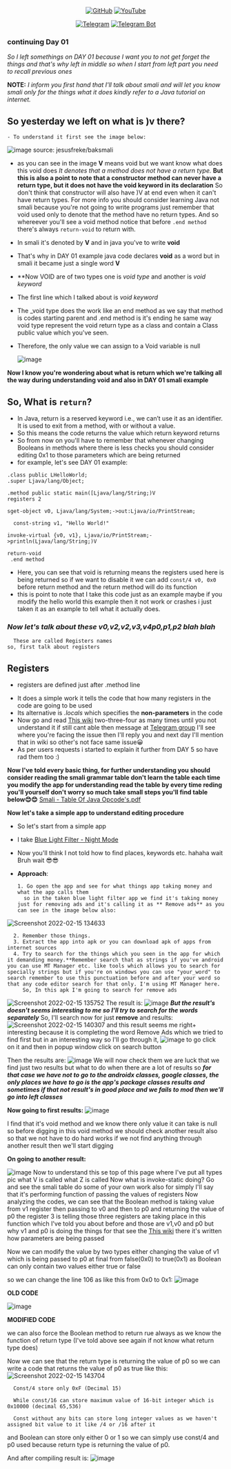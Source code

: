 <p align="center">
<a href="https://github.com/AbhiTheModder"><img title="GitHub" src="https://img.shields.io/badge/Abhi-TheModder-brightgreen?style=for-the-badge&logo=github"></a>
<a href="https://www.youtube.com/channel/UCtBILuQgvXHPfvOUdcmMS2Q"><img title="YouTube" src="https://img.shields.io/badge/YouTube-Abhi The MØÐÐĒR-red?style=for-the-badge&logo=Youtube"></a>
</p>

<p align="center">
<a href="https://t.me/joinchat/xP-wW-A5mIBmMjY1"><img title="Telegram" src="https://img.shields.io/badge/Telegram-black?style=for-the-badge&logo=Telegram"></a>
<a href="https://t.me/Mods_byAbhi_demandbot"><img title="Telegram Bot" src="https://img.shields.io/badge/Telegram-bot-black?style=for-the-badge&logo=Telegram_bot"></a></p>

### continuing Day 01

_So I left somethings on DAY 01 because I want you to not get forget the things and that's why left in middle so when I start from left part you need to recall previous ones_ 

**NOTE:** _I inform you first hand that I'll talk about smali and will let you know smali only for the things what it does kindly refer to a Java tutorial on internet._

## So yesterday we left on what is )v there?
    - To understand it first see the image below:
      
![image](https://user-images.githubusercontent.com/85984486/154000523-038e79b5-bc7d-4593-b1c1-5b3795368c42.png)
source: jesusfreke/baksmali

  - as you can see in the image **V** means void but we want know what does this void does 
_It denotes that a method does not have a return type._ **But this is also a point to note that a constructor method can never have a return type, but it does not have the void keyword in its declaration** So don't think that constructor will also have )V at end even when it can't have return types. For more info you should consider learning Java not smali because you're not going to write programs just remember that void used only to denote that the method have no return types. And so whereever you'll see a void method notice that before `.end method` there's always `return-void` to return with.
  - In smali it's denoted by **V** and in java you've to write **void**
  - That's why in DAY 01 example java code declares **void** as a word but in smali it became just a single word **V**

  - **Now VOID are of two types one is _void type_ and another is _void keyword_
  - The first line which I talked about is _void keyword_ 
  - The _void type does the work like an end method as we say that method is codes starting parent and .end method is it's ending he same way void type represent the void return type as a class and contain a Class<Void> public value which you've seen.
  - Therefore, the only value we can assign to a Void variable is null

      ![image](https://user-images.githubusercontent.com/85984486/154001045-aaf56369-fc0f-4157-a18f-3991e90ddc85.png) 

**Now I know you're wondering about what is return which we're talking all the way during understanding void and also in DAY 01 smali example**
## So, What is `return`?
   - In Java, return is a reserved keyword i.e., we can’t use it as an identifier. It is used to exit from a method, with or without a value.
   - So this means the code returns the value which return keyword returns
   - So from now on you'll have to remember that whenever changing Booleans in methods where there is less checks you should consider editing 0x1 to those parameters which are being returned 
   - for example, let's see DAY 01 example:

    .class public LHelloWorld;
    .super Ljava/lang/Object;

    .method public static main([Ljava/lang/String;)V
    registers 2

    sget-object v0, Ljava/lang/System;->out:Ljava/io/PrintStream;

      const-string v1, "Hello World!"

    invoke-virtual {v0, v1}, Ljava/io/PrintStream;->println(Ljava/lang/String;)V

    return-void
     .end method

   - Here, you can see that void is returning means the registers used here is being returned so if we want to disable it we can add `const/4 v0, 0x0` before return method and the return method will do its function
   - this is point to note that I take this code just as an example maybe if you modify the hello world this example then it not work or crashes i just taken it as an example to tell what it actually does.

### _Now let's talk about these v0,v2,v2,v3,v4p0,p1,p2 blah blah_
      These are called Registers names
    so, first talk about registers

## Registers
   - registers are defined just after .method line
   * It does a simple work it tells the code that how many registers in the code are going to be used
   * Its alternative is _.locals_ which specifies the **non-parameters** in the code
   * Now go and read <a href="https://github.com/JesusFreke/smali/wiki/Registers"> This wiki</a> two-three-four as many times until you not understand it if still cant able then message at <a href="https://t.me/ReverseEngineering0">Telegram group</a> I'll see where you're facing the issue then I'll reply you and next day I'll mention that in wiki so other's not face same issue😀
   * As per users requests i started to explain it further from DAY 5 so have rad them too :)

**Now I've told every basic thing, for further understanding you should consider reading the smali grammar table don't learn the table each time you modify the app for understanding read the table by every time reding you'll yourself don't worry so much take small steps you'll find table below😊😊**
[Smali - Table Of Java Opcode's.pdf](https://github.com/AbhiTheModder/understand-smali/files/8066835/Smali.-.Table.Of.Java.Opcode.s.pdf)

**Now let's take a simple app to understand editing procedure**
   * So let's start from a simple app 
   - I take <a href="https://apkpure.com/blue-light-filter-night-mode/com.eyefilter.nightmode.bluelightfilter">Blue Light Filter - Night Mode</a>
   - Now you'll think I not told how to find places, keywords etc. hahaha wait Bruh wait 😎😎

   - **Approach**:
      
         1. Go open the app and see for what things app taking money and what the app calls them
           so in the taken blue light filter app we find it's taking money just for removing ads and it's calling it as ** Remove ads** as you can see in the image below also:

![Screenshot 2022-02-15 134633](https://user-images.githubusercontent.com/85984486/154020916-f0ab00a0-34a4-40c2-b253-0d2d9bafecc7.png)

      2. Remember those things. 
      3. Extract the app into apk or you can download apk of apps from internet sources
      4. Try to search for the things which you seen in the app for which it demanding money.**Remember search that as strings if you've android you can use MT Manager etc. like tools which allows you to search for specially strings but if you're on windows you can use "your_word" to search remember to use this punctuation before and after your word so that any code editor search for that only. I'm using MT Manager here.
         So, In this apk I'm going to search for remove ads 
![Screenshot 2022-02-15 135752](https://user-images.githubusercontent.com/85984486/154022556-1040d79a-071e-4a44-b2ed-673c9210a09f.png)
The result is:
![image](https://user-images.githubusercontent.com/85984486/154022653-a8d6e30d-dc23-4c89-b9c6-9f8f0a63da92.png)
_**But the result's doesn't seems interesting to me so I'll try to search for the words separately**_
So, I'll search now for just **remove** and results:
![Screenshot 2022-02-15 140307](https://user-images.githubusercontent.com/85984486/154023322-cbca00ca-b2e6-4309-a38b-9dea330e3597.png)
and this result seems me right+ interesting because it is completing the word Remove Ads which we tried to find first but in an interesting way so I'll go through it, 
![image](https://user-images.githubusercontent.com/85984486/154023833-1a03e9a9-f99a-423f-9e4d-a1aeffc739c3.png)
to go click on it and then in popup window click on search button

Then the results are:
![image](https://user-images.githubusercontent.com/85984486/154024094-aa73b928-667b-49dd-8850-cd3797ee9ba9.png)
We will now check them we are luck that we find just two results but what to do when there are a lot of results so _**for that case we have not to go to the androidx classes, google classes, the only places we have to go is the app's package classes results and sometimes if that not result's in good place and we fails to mod then we'll go into left classes**_

**Now going to first results:**
![image](https://user-images.githubusercontent.com/85984486/154024799-bf55757d-eddf-42db-b563-b31031e9d50f.png)

I find that it's void method and we know there only value it can take is null so before digging in this void method we should check another result also so that we not have to do hard works if we not find anything through another result then we'll start digging

**On going to another result:**
 
![image](https://user-images.githubusercontent.com/85984486/154025351-32585999-a626-4a80-a776-b8310a7c21f9.png)
Now to understand this se top of this page where I've put all types pic what V is called what Z is called
Now what is invoke-static doing? Go and see the smali table do some of your own work also
for simply I'll say that it's performing function of passing the values of registers
Now analyzing the codes, we can see that the Boolean method is taking value from v1 register then passing to v0 and then to p0 and returning the value of p0
the register 3 is telling those three registers are taking place in this function which I've told you about before and those are v1,v0 and p0 but why v1 and p0 is doing the things for that see the <a href="https://github.com/JesusFreke/smali/wiki/Registers"> This wiki</a> there it's written how parameters are being passed

Now we can modify the value by two types either changing the value of v1 which is being passed to p0 at final from false(0x0) to true(0x1) as Boolean can only contain two values either true or false

so we can change the line 106 as like this from 0x0 to 0x1:
![image](https://user-images.githubusercontent.com/85984486/154027286-4dd6e2f0-241d-4af8-b4b8-dab8ac5062ff.png)

**OLD CODE**

![image](https://user-images.githubusercontent.com/85984486/154027229-53b07d2b-c5c9-4659-b8b0-765868d61ead.png)

**MODIFIED CODE**

we can also force the Boolean method to return rue always as we know the function of return type (I've told above see again if not know what return type does)

Now we can see that the return type is returning the value of p0 so we can write a code that returns the value of p0 as true like this:
![Screenshot 2022-02-15 143704](https://user-images.githubusercontent.com/85984486/154031478-015eb2dd-6854-422a-baa8-90b498356291.png)

      Const/4 store only 0xF (Decimal 15)

      While const/16 can store maximum value of 16-bit integer which is 0x10000 (decimal 65,536)

      Const without any bits can store long integer values as we haven't assigned bit value to it like /4 or /16 after it

and Boolean can store only either 0 or 1 so we can simply use const/4 and p0 used because return type is returning the value of p0.

And after compiling result is:
![image](https://user-images.githubusercontent.com/85984486/154032197-8dd17c91-23df-48d3-8b7c-b2c4db22aa8f.png)


